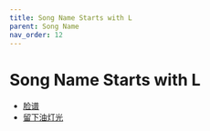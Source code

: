```yaml
---
title: Song Name Starts with L
parent: Song Name 
nav_order: 12
---
```


# Song Name Starts with L

- [脸谱](/lyrics/Hei_Bao/lianpu)
- [留下油灯光](/lyrics/Hou_Mu_Ren/liuxiayoudengguang)
